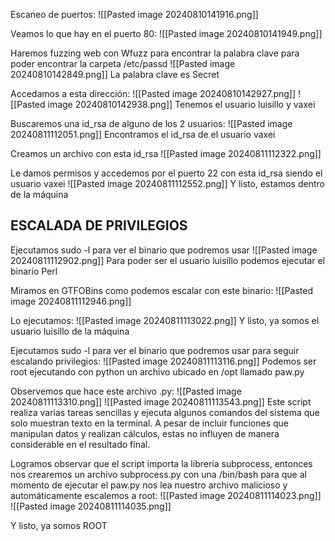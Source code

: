 Escaneo de puertos:
![[Pasted image 20240810141916.png]]

Veamos lo que hay en el puerto 80:
![[Pasted image 20240810141949.png]]

Haremos fuzzing web con Wfuzz para encontrar la palabra clave para poder encontrar la carpeta /etc/passd 
![[Pasted image 20240810142849.png]]
La palabra clave es Secret

Accedamos a esta dirección:
![[Pasted image 20240810142927.png]]
![[Pasted image 20240810142938.png]]
Tenemos el usuario luisillo y vaxei

Buscaremos una id_rsa de alguno de los 2 usuarios:
![[Pasted image 20240811112051.png]]
Encontramos el id_rsa de el usuario vaxei

Creamos un archivo con esta id_rsa 
![[Pasted image 20240811112322.png]]

Le damos permisos y accedemos por el puerto 22 con esta id_rsa siendo el usuario vaxei
![[Pasted image 20240811112552.png]]
Y listo, estamos dentro de la máquina

## ESCALADA DE PRIVILEGIOS

Ejecutamos sudo -l para ver el binario que podremos usar 
![[Pasted image 20240811112902.png]]
Para poder ser el usuario luisillo podemos ejecutar el binario Perl

Miramos en GTFOBins como podemos escalar con este binario:
![[Pasted image 20240811112946.png]]

Lo ejecutamos:
![[Pasted image 20240811113022.png]]
Y listo, ya somos el usuario luisillo de la máquina

Ejecutamos sudo -l para ver el binario que podremos usar para seguir escalando privilegios:
![[Pasted image 20240811113116.png]]
Podemos ser root ejecutando con python un archivo ubicado en /opt llamado paw.py

Observemos que hace este archivo .py:
![[Pasted image 20240811113310.png]]
![[Pasted image 20240811113543.png]]
Este script realiza varias tareas sencillas y ejecuta algunos comandos del sistema que solo muestran texto en la terminal. A pesar de incluir funciones que manipulan datos y realizan cálculos, estas no influyen de manera considerable en el resultado final.

Logramos observar que el script importa la librería subprocess, entonces nos crearemos un archivo subprocess.py con una /bin/bash para que al momento de ejecutar el paw.py nos lea nuestro archivo malicioso y automáticamente escalemos a root:
![[Pasted image 20240811114023.png]]
![[Pasted image 20240811114035.png]]

Y listo, ya somos ROOT
